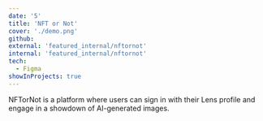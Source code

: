 ```yaml
---
date: '5'
title: 'NFT or Not'
cover: './demo.png'
github: 
external: 'featured_internal/nftornot'
internal: 'featured_internal/nftornot'
tech:
  - Figma
showInProjects: true
---
```


NFTorNot is a platform where users can sign in with their Lens profile and engage in a showdown of AI-generated images.

